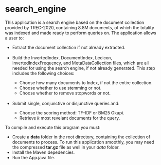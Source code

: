 # search_engine

This application is a search engine based on the document collection provided by TREC-2020, containing 8.8M documents, of which the totality was indexed and made ready to perform queries on. The application allows a user to:

<ul><li>Extract the document collection if not already extracted.</li><br>
<li>Build the InvertedIndex, DocumentIndex, Lecicon, InvertedIndexFrequency, and MetaDataCollection files, which are all needed for using the search engine, if not already generated. This step includes the following choices:</li>

<ul>
<li> Choose how many documents to Index, if not the entire collection.</li>
<li> Choose whether to use stemming or not.</li>
<li> Choose whether to remove stopwords or not.</li>
</ul><br>

<li>Submit single, conjunctive or disjunctive queries and:</li>

<ul>
<li> Choose the scoring method: TF-IDF or BM25 Okapi. </li>
<li> Retrieve <em>k</em> most revelant documents for the query. </li>
</ul>

</ul>

To compile and execute this program you must:
<ul>
<li>Create a <b>data</b> folder in the root directory, containing the collection of documents to process. To run this application smoothly, you may need the compressed <b>tar.gz</b> file as well in your <em>data</em> folder.</li>
<li>Install the Maven depedencies.</li>
<li>Run the App.java file.</li>
</ul><br>
